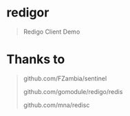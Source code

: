 # redigor
> Redigo Client Demo

# Thanks to
> github.com/FZambia/sentinel
>
> github.com/gomodule/redigo/redis
>
> github.com/mna/redisc